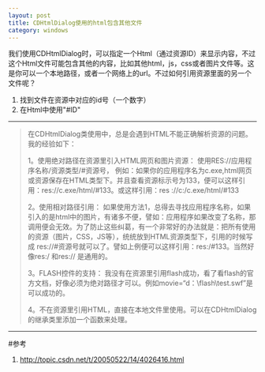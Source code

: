 ```yaml
---
layout: post
title: CDHtmlDialog使用的html包含其他文件
category: windows
---
```


我们使用CDHtmlDialog时，可以指定一个Html（通过资源ID）来显示内容，不过这个Html文件可能包含其他的内容，比如其他html，js，css或者图片文件等。这是你可以一个本地路径，或者一个网络上的url。不过如何引用资源里面的另一个文件呢？
        
1. 找到文件在资源中对应的id号（一个数字）
1. 在Html中使用"#ID"
   
---

> 在CDHtmlDialog类使用中，总是会遇到HTML不能正确解析资源的问题。我的经验如下： 
> 
> 1。使用绝对路径在资源里引入HTML网页和图片资源： 
>  使用RES://应用程序名称/资源类型/#资源号， 
>  例如：如果你的应用程序名为c.exe,html网页或资源保存在HTML类型下。并且查看资源标示号为133，便可以这样引用：res://c.exe/html/#133。或这样引用：res 
> ://c:/c.exe/html/#133 
> 
> 2。使用相对路径引用： 
>  如果使用方法1，总得去寻找应用程序名称，如果引入的是html中的图片，有诸多不便，譬如：应用程序如果改变了名称，那调用便会无效。为了防止这些纠葛，有一个非常好的办法就是：把所有使用的资源（图片，CSS，JS等），统统放到HTML资源类型下，引用的时候写成   res://#资源号就可以了。譬如上例便可以这样引用：res:/#133。当然好像res:/   和res://   是通用的。 
> 
> 3。FLASH控件的支持： 
>  我没有在资源里引用flash成功，看了看flash的官方文档，好像必须为绝对路径才可以。例如movie=“d：\\flash\\test.swf”是可以成功的。 
> 
> 4。不在资源里引用HTML，直接在本地文件里使用。可以在CDHtmlDialog的继承类里添加一个函数来处理。 



   
---

#参考
1. <http://topic.csdn.net/t/20050522/14/4026416.html>

